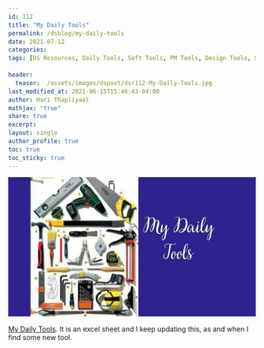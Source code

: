 ```yaml
---
id: 112    
title: "My Daily Tools"
permalink: /dsblog/my-daily-tools
date: 2021-07-12
categories:
tags: [DS Resources, Daily Tools, Soft Tools, PM Tools, Design Tools, SEO Tools, AI Tools]

header:
  teaser:  /assets/images/dspost/dsr112-My-Daily-Tools.jpg
last_modified_at: 2021-06-15T15:46:43-04:00
author: Hari Thapliyaal   
mathjax: "true"
share: true
excerpt:   
layout: single   
author_profile: true   
toc: true   
toc_sticky: true
---
```


![My Daily Tools](/assets/images/dspost/dsr112-My-Daily-Tools.jpg)

[My Daily Tools](https://docs.google.com/spreadsheets/d/e/2PACX-1vRacudPugSVa6duH45ABzFET-nWQP8yP0Wapo39Wr7NEv4Si1d_eVzTpm3OiJerfaP4ZVZ1Z_BCVjVS/pubhtml?gid=1881926989&single=true). It is an excel sheet and I keep updating this, as and when I find some new tool.